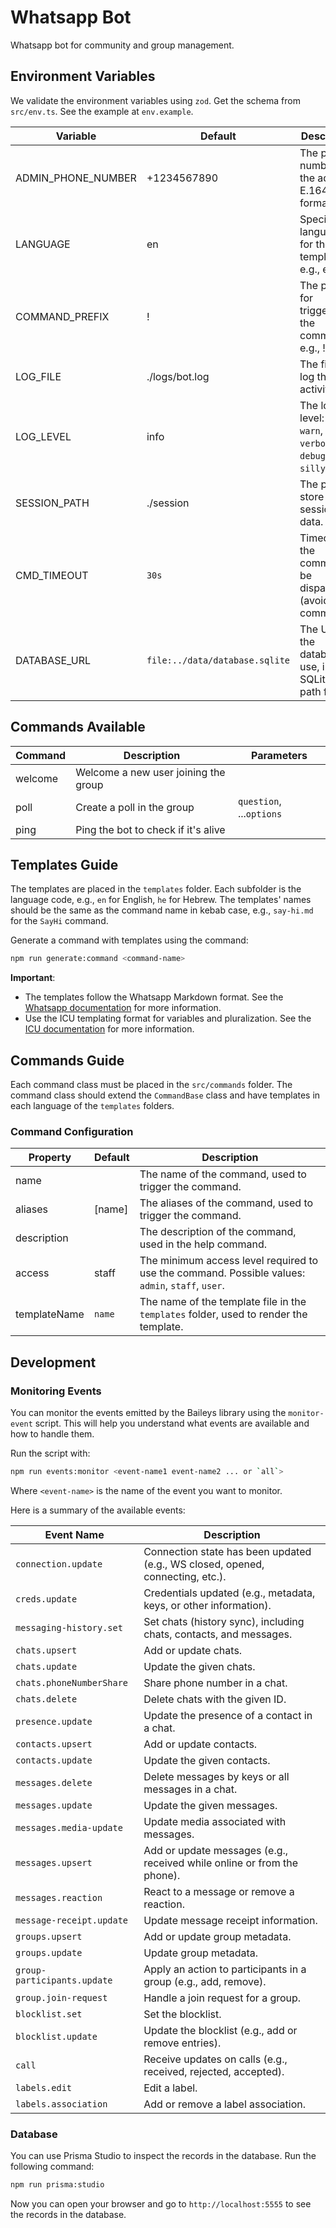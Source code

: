 # Whatsapp Bot

Whatsapp bot for community and group management.

## Environment Variables

We validate the environment variables using `zod`. Get the schema from `src/env.ts`. See the example at `env.example`.

| Variable           | Default                        | Description                                                          |
| ------------------ | ------------------------------ | -------------------------------------------------------------------- |
| ADMIN_PHONE_NUMBER | +1234567890                    | The phone number of the admin in E.164 format.                       |
| LANGUAGE           | en                             | Specify the language for the templates, e.g., en, he.                |
| COMMAND_PREFIX     | !                              | The prefix for triggering the commands, e.g., !, /, .                |
| LOG_FILE           | ./logs/bot.log                 | The file to log the bot's activity.                                  |
| LOG_LEVEL          | info                           | The log level: `error`, `warn`, `info`, `verbose`, `debug`, `silly`. |
| SESSION_PATH       | ./session                      | The path to store the session data.                                  |
| CMD_TIMEOUT        | `30s`                          | Timeout for the command to be dispatched (avoid stale commands).     |
| DATABASE_URL       | `file:../data/database.sqlite` | The URL of the database to use, in SQLite file path format.          |

## Commands Available

| Command  | Description                          | Parameters               |
| -------- | ------------------------------------ | ------------------------ |
| welcome  | Welcome a new user joining the group |                          |
| poll     | Create a poll in the group           | `question`, ...`options` |
| ping     | Ping the bot to check if it's alive  |                          |

## Templates Guide

The templates are placed in the `templates` folder. Each subfolder is the language code, e.g., `en` for English, `he` for Hebrew. The templates' names should be the same as the command name in kebab case, e.g., `say-hi.md` for the `SayHi` command.

Generate a command with templates using the command:

```bash
npm run generate:command <command-name>
```

**Important**:

- The templates follow the Whatsapp Markdown format. See the [Whatsapp documentation](https://faq.whatsapp.com/539178204879377/?cms_platform=web&helpref=platform_switcher&locale=en_US) for more information.
- Use the ICU templating format for variables and pluralization. See the [ICU documentation](https://messageformat.github.io/messageformat/guide/) for more information.

## Commands Guide

Each command class must be placed in the `src/commands` folder. The command class should extend the `CommandBase` class and have templates in each language of the `templates` folders.

### Command Configuration

| Property     | Default | Description                                                                                      |
| ------------ | ------- | ------------------------------------------------------------------------------------------------ |
| name         |         | The name of the command, used to trigger the command.                                            |
| aliases      | [name]  | The aliases of the command, used to trigger the command.                                         |
| description  |         | The description of the command, used in the help command.                                        |
| access       | staff   | The minimum access level required to use the command. Possible values: `admin`, `staff`, `user`. |
| templateName | `name`  | The name of the template file in the `templates` folder, used to render the template.            |

## Development

### Monitoring Events

You can monitor the events emitted by the Baileys library using the `monitor-event` script. This will help you understand what events are available and how to handle them.

Run the script with:

```bash
npm run events:monitor <event-name1 event-name2 ... or `all`>
```

Where `<event-name>` is the name of the event you want to monitor.

Here is a summary of the available events:

| Event Name                  | Description                                                                    |
| --------------------------- | ------------------------------------------------------------------------------ |
| `connection.update`         | Connection state has been updated (e.g., WS closed, opened, connecting, etc.). |
| `creds.update`              | Credentials updated (e.g., metadata, keys, or other information).              |
| `messaging-history.set`     | Set chats (history sync), including chats, contacts, and messages.             |
| `chats.upsert`              | Add or update chats.                                                           |
| `chats.update`              | Update the given chats.                                                        |
| `chats.phoneNumberShare`    | Share phone number in a chat.                                                  |
| `chats.delete`              | Delete chats with the given ID.                                                |
| `presence.update`           | Update the presence of a contact in a chat.                                    |
| `contacts.upsert`           | Add or update contacts.                                                        |
| `contacts.update`           | Update the given contacts.                                                     |
| `messages.delete`           | Delete messages by keys or all messages in a chat.                             |
| `messages.update`           | Update the given messages.                                                     |
| `messages.media-update`     | Update media associated with messages.                                         |
| `messages.upsert`           | Add or update messages (e.g., received while online or from the phone).        |
| `messages.reaction`         | React to a message or remove a reaction.                                       |
| `message-receipt.update`    | Update message receipt information.                                            |
| `groups.upsert`             | Add or update group metadata.                                                  |
| `groups.update`             | Update group metadata.                                                         |
| `group-participants.update` | Apply an action to participants in a group (e.g., add, remove).                |
| `group.join-request`        | Handle a join request for a group.                                             |
| `blocklist.set`             | Set the blocklist.                                                             |
| `blocklist.update`          | Update the blocklist (e.g., add or remove entries).                            |
| `call`                      | Receive updates on calls (e.g., received, rejected, accepted).                 |
| `labels.edit`               | Edit a label.                                                                  |
| `labels.association`        | Add or remove a label association.                                             |

### Database

You can use Prisma Studio to inspect the records in the database. Run the following command:

```bash
npm run prisma:studio
```

Now you can open your browser and go to `http://localhost:5555` to see the records in the database.
